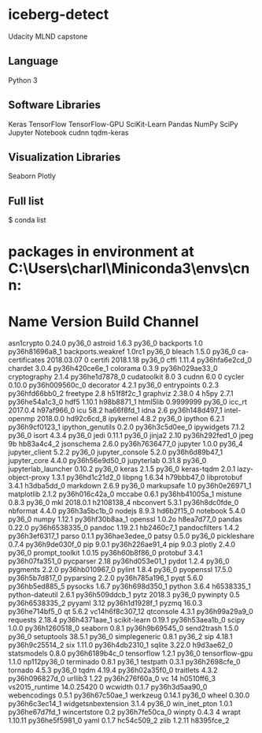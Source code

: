 # iceberg-detect
Udacity MLND capstone

## Language
Python 3

## Software Libraries
Keras
TensorFlow
TensorFlow-GPU
SciKit-Learn
Pandas
NumPy
SciPy
Jupyter Notebook
cudnn
tqdm-keras

## Visualization Libraries
Seaborn
Plotly

## Full list
$ conda list
# packages in environment at C:\Users\charl\Miniconda3\envs\cnn:
#
# Name                    Version                   Build  Channel
asn1crypto                0.24.0                   py36_0
astroid                   1.6.3                    py36_0
backports                 1.0              py36h81696a8_1
backports.weakref         1.0rc1                   py36_0
bleach                    1.5.0                    py36_0
ca-certificates           2018.03.07                    0
certifi                   2018.1.18                py36_0
cffi                      1.11.4           py36hfa6e2cd_0
chardet                   3.0.4            py36h420ce6e_1
colorama                  0.3.9            py36h029ae33_0
cryptography              2.1.4            py36he1d7878_0
cudatoolkit               8.0                           3
cudnn                     6.0                           0
cycler                    0.10.0           py36h009560c_0
decorator                 4.2.1                    py36_0
entrypoints               0.2.3            py36hfd66bb0_2
freetype                  2.8                  h51f8f2c_1
graphviz                  2.38.0                        4
h5py                      2.7.1            py36he54a1c3_0
hdf5                      1.10.1               h98b8871_1
html5lib                  0.9999999                py36_0
icc_rt                    2017.0.4             h97af966_0
icu                       58.2                 ha66f8fd_1
idna                      2.6              py36h148d497_1
intel-openmp              2018.0.0             hd92c6cd_8
ipykernel                 4.8.2                    py36_0
ipython                   6.2.1            py36h9cf0123_1
ipython_genutils          0.2.0            py36h3c5d0ee_0
ipywidgets                7.1.2                    py36_0
isort                     4.3.4                    py36_0
jedi                      0.11.1                   py36_0
jinja2                    2.10             py36h292fed1_0
jpeg                      9b                   hb83a4c4_2
jsonschema                2.6.0            py36h7636477_0
jupyter                   1.0.0                    py36_4
jupyter_client            5.2.2                    py36_0
jupyter_console           5.2.0            py36h6d89b47_1
jupyter_core              4.4.0            py36h56e9d50_0
jupyterlab                0.31.8                   py36_0
jupyterlab_launcher       0.10.2                   py36_0
keras                     2.1.5                    py36_0
keras-tqdm                2.0.1                     <pip>
lazy-object-proxy         1.3.1            py36hd1c21d2_0
libpng                    1.6.34               h79bbb47_0
libprotobuf               3.4.1                h3dba5dd_0
markdown                  2.6.9                    py36_0
markupsafe                1.0              py36h0e26971_1
matplotlib                2.1.2            py36h016c42a_0
mccabe                    0.6.1            py36hb41005a_1
mistune                   0.8.3                    py36_0
mkl                       2018.0.1             h2108138_4
nbconvert                 5.3.1            py36h8dc0fde_0
nbformat                  4.4.0            py36h3a5bc1b_0
nodejs                    8.9.3                hd6b2f15_0
notebook                  5.4.0                    py36_0
numpy                     1.12.1           py36hf30b8aa_1
openssl                   1.0.2o               h8ea7d77_0
pandas                    0.22.0           py36h6538335_0
pandoc                    1.19.2.1             hb2460c7_1
pandocfilters             1.4.2            py36h3ef6317_1
parso                     0.1.1            py36hae3edee_0
patsy                     0.5.0                    py36_0
pickleshare               0.7.4            py36h9de030f_0
pip                       9.0.1            py36h226ae91_4
pip                       9.0.3                     <pip>
plotly                    2.4.0                    py36_0
prompt_toolkit            1.0.15           py36h60b8f86_0
protobuf                  3.4.1            py36h07fa351_0
pycparser                 2.18             py36hd053e01_1
pydot                     1.2.4                    py36_0
pygments                  2.2.0            py36hb010967_0
pylint                    1.8.4                    py36_0
pyopenssl                 17.5.0           py36h5b7d817_0
pyparsing                 2.2.0            py36h785a196_1
pyqt                      5.6.0            py36hb5ed885_5
pysocks                   1.6.7            py36h698d350_1
python                    3.6.4                h6538335_1
python-dateutil           2.6.1            py36h509ddcb_1
pytz                      2018.3                   py36_0
pywinpty                  0.5              py36h6538335_2
pyyaml                    3.12             py36h1d1928f_1
pyzmq                     16.0.3           py36he714bf5_0
qt                        5.6.2           vc14h6f8c307_12
qtconsole                 4.3.1            py36h99a29a9_0
requests                  2.18.4           py36h4371aae_1
scikit-learn              0.19.1           py36h53aea1b_0
scipy                     1.0.0            py36h1260518_0
seaborn                   0.8.1            py36h9b69545_0
send2trash                1.5.0                    py36_0
setuptools                38.5.1                   py36_0
simplegeneric             0.8.1                    py36_2
sip                       4.18.1           py36h9c25514_2
six                       1.11.0           py36h4db2310_1
sqlite                    3.22.0               h9d3ae62_0
statsmodels               0.8.0            py36h6189b4c_0
tensorflow                1.2.1                    py36_0
tensorflow-gpu            1.1.0               np112py36_0
terminado                 0.8.1                    py36_1
testpath                  0.3.1            py36h2698cfe_0
tornado                   4.5.3                    py36_0
tqdm                      4.19.4           py36h02a35f0_0
traitlets                 4.3.2            py36h096827d_0
urllib3                   1.22             py36h276f60a_0
vc                        14                   h0510ff6_3
vs2015_runtime            14.0.25420                    0
wcwidth                   0.1.7            py36h3d5aa90_0
webencodings              0.5.1            py36h67c50ae_1
werkzeug                  0.14.1                   py36_0
wheel                     0.30.0           py36h6c3ec14_1
widgetsnbextension        3.1.4                    py36_0
win_inet_pton             1.0.1            py36he67d7fd_1
wincertstore              0.2              py36h7fe50ca_0
winpty                    0.4.3                         4
wrapt                     1.10.11          py36he5f5981_0
yaml                      0.1.7                hc54c509_2
zlib                      1.2.11               h8395fce_2
